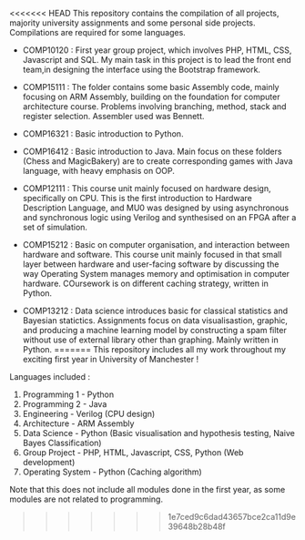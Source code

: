 <<<<<<< HEAD
This repository contains the compilation of all projects, majority university assignments and some personal side projects. Compilations are required for some languages.

- COMP10120 :
First year group project, which involves PHP, HTML, CSS, Javascript and SQL. My main task in this project is to lead the front end team,in designing the interface using the Bootstrap framework.

- COMP15111 :
The folder contains some basic Assembly code, mainly focusing on ARM Assembly, building on the foundation for computer architecture course. Problems involving branching, method, stack and register selection. Assembler used was Bennett.

- COMP16321 :
Basic introduction to Python.

- COMP16412 :
Basic introduction to Java. Main focus on these folders (Chess and MagicBakery) are to create corresponding games with Java language, with heavy emphasis on OOP. 

- COMP12111 :
This course unit mainly focused on hardware design, specifically on CPU. This is the first introduction to Hardware Description Language, and MU0 was designed by using asynchronous and synchronous logic using Verilog and synthesised on an FPGA after a set of simulation.

- COMP15212 :
Basic on computer organisation, and interaction between hardware and software. This course unit mainly focused in that small layer between hardware and user-facing software by discussing the way Operating System manages memory and optimisation in computer hardware. COursework is on different caching strategy, written in Python.

- COMP13212 :
Data science introduces basic for classical statistics and Bayesian statictics. Assignments focus on data visualisastion, graphic, and producing a machine learning model by constructing a spam filter without use of external library other than graphing. Mainly written in Python.
=======
This repository includes all my work throughout my exciting first year in University of Manchester !

Languages included :
1. Programming 1 - Python
2. Programming 2 - Java
3. Engineering - Verilog (CPU design)
4. Architecture - ARM Assembly
5. Data Science - Python (Basic visualisation and hypothesis testing, Naive Bayes Classification)
6. Group Project - PHP, HTML, Javascript, CSS, Python (Web development)
7. Operating System - Python (Caching algorithm)

Note that this does not include all modules done in the first year, as some modules are not related to programming.
>>>>>>> 1e7ced9c6dad43657bce2ca11d9e39648b28b48f
